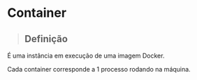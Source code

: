 # Container

> ## **Definição**

É uma instância em execução de uma imagem Docker.

Cada container corresponde a 1 processo rodando na máquina.